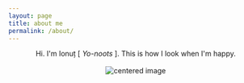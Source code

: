 ```yaml
---
layout: page
title: about me
permalink: /about/
---
```

<p align="center">
Hi. I'm Ionuț [ <i>Yo-noots</i> ]. This is how I look when I'm happy.<br/><br/>
<img src="https://ivrusuboca.github.io/assets/img/ionut.jpeg" alt="centered image" />
</p>

